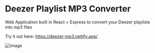 # Deezer Playlist MP3 Converter

Web Application built in React + Express to convert your Deezer playlists into mp3 files

Try it out here: https://deezer-mp3.netlify.app/

![image](https://github.com/user-attachments/assets/03827b68-02ba-4a33-babe-69463fcb419a)
